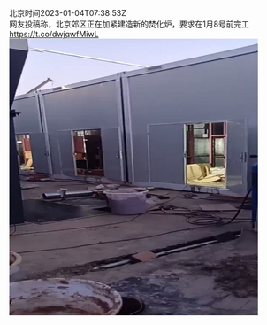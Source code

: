 北京时间2023-01-04T07:38:53Z<br>网友投稿称，北京郊区正在加紧建造新的焚化炉，要求在1月8号前完工 https://t.co/dwjqwfMiwL<br><img src='/temp/video/2023/y-Month-1/v-Day-04/whyyoutouzhele/1610420464735719425_0.jpg' width='450' height='500'><br><br>